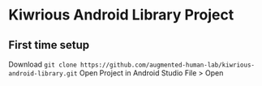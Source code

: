 # Kiwrious Android Library Project

## First time setup

Download
`git clone https://github.com/augmented-human-lab/kiwrious-android-library.git`
Open Project in Android Studio File > Open
